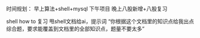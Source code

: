 时间规划：
    早上算法+shell+mysql
    下午项目
    晚上八股新增+八股复习


shell how to 复习
甩shell文档给ai，提示词 “你根据这个文档里的知识点给我出点综合题，要求能覆盖到文档里的全部知识点，题量不要太多”

